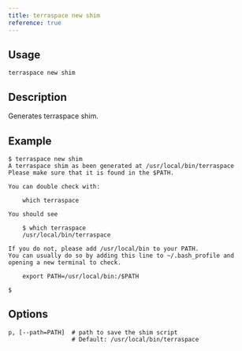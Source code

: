 ```yaml
---
title: terraspace new shim
reference: true
---
```


## Usage

    terraspace new shim

## Description

Generates terraspace shim.

## Example

    $ terraspace new shim
    A terraspace shim as been generated at /usr/local/bin/terraspace
    Please make sure that it is found in the $PATH.

    You can double check with:

        which terraspace

    You should see

        $ which terraspace
        /usr/local/bin/terraspace

    If you do not, please add /usr/local/bin to your PATH.
    You can usually do so by adding this line to ~/.bash_profile and opening a new terminal to check.

        export PATH=/usr/local/bin:/$PATH

    $


## Options

```
p, [--path=PATH]  # path to save the shim script
                  # Default: /usr/local/bin/terraspace
```

